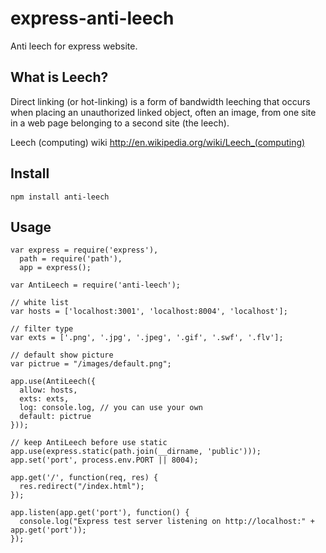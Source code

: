 express-anti-leech
==================

Anti leech for express website.

What is Leech?
-----------

Direct linking (or hot-linking) is a form of bandwidth leeching that occurs when placing an unauthorized linked object, often an image, from one site in a web page belonging to a second site (the leech).

Leech (computing) wiki
http://en.wikipedia.org/wiki/Leech_(computing)

Install
-----------
<code>npm install anti-leech</code>

Usage
-----------

	var express = require('express'),
	  path = require('path'),
	  app = express();
	  
	var AntiLeech = require('anti-leech');
	
	// white list
	var hosts = ['localhost:3001', 'localhost:8004', 'localhost'];
	
	// filter type
	var exts = ['.png', '.jpg', '.jpeg', '.gif', '.swf', '.flv'];
	
	// default show picture
	var pictrue = "/images/default.png";
	
	app.use(AntiLeech({
	  allow: hosts,
	  exts: exts,
	  log: console.log, // you can use your own
	  default: pictrue
	}));
	
	// keep AntiLeech before use static
	app.use(express.static(path.join(__dirname, 'public')));
	app.set('port', process.env.PORT || 8004);
	
	app.get('/', function(req, res) {
	  res.redirect("/index.html");
	});
	
	app.listen(app.get('port'), function() {
	  console.log("Express test server listening on http://localhost:" + app.get('port'));
	});
	
